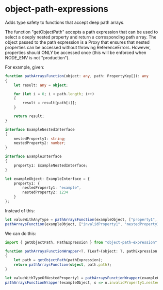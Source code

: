 # object-path-expressions

Adds type safety to functions that accept deep path arrays.

The function "getObjectPath" accepts a path expression that can be used to select a deeply nested property and return a corresponding path array. The object passed to the path expression is a Proxy that ensures that nested properties can be accessed without throwing ReferenceErrors.  However, properties should ONLY be accessed once (this will be enforced when NODE_ENV is not "production").

For example, given: 

``` typescript
function pathArraysFunction(object: any, path: PropertyKey[]): any
{
	let result: any = object;

	for (let i = 0; i < path.length; i++)
	{
		result = result[path[i]];
	}

	return result;
}

interface ExampleNestedInterface
{
	nestedProperty1: string;
	nestedProperty2: number;
}

interface ExampleInterface
{
	property1: ExampleNestedInterface;
}

let exampleObject: ExampleInterface = {
	property1: {
		nestedProperty1: "example",
		nestedProperty2: 1234
	}
};
```

Instead of this:

``` typescript
let valueWithAnyType = pathArraysFunction(exampleObject, ["property1", "nestedProperty1"]);
pathArraysFunction(exampleObject, ["invalidProperty1", "nestedProperty1"]); // ouch! runtime error
```

We can do this:

``` typescript
import { getObjectPath, PathExpression } from "object-path-expression";

function pathArraysFunctionWrapper<T, TLeaf>(object: T, pathExpression: PathExpression<T, TLeaf>): TLeaf
{
	let path = getObjectPath(pathExpression);
	return pathArraysFunction(object, path.path);
}

let valueWithTypeOfNestedProperty1 = pathArraysFunctionWrapper(exampleObject, o => o.property1.nestedProperty1);
pathArraysFunctionWrapper(exampleObject, o => o.invalidProperty1.nestedProperty1); // compile time error
```
